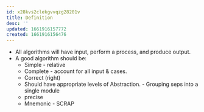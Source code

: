 ```yaml
---
id: x28kvs2clekgvvqzg28201v
title: Definition
desc: ''
updated: 1661916157772
created: 1661916156476
---
```


- All algorithms will have input, perform a process, and produce output.
- A good algorithm should be:
  - Simple - relative
  - Complete - account for all input & cases.
  - Correct (right)
  - Should have appropriate levels of Abstraction. - Grouping seps into a single module
  - precise
  - Mnemonic - SCRAP
